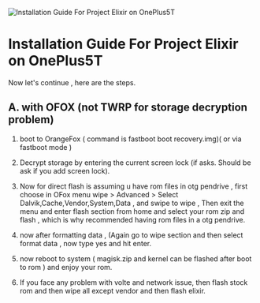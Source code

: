 ![Installation Guide For Project Elixir on OnePlus5T](https://i.imgur.com/Hb3gl9Q.jpg "Installation")

# Installation Guide For Project Elixir on OnePlus5T


Now let's continue , here are the steps.

## A. with OFOX (not TWRP for storage decryption problem)

1. boot to OrangeFox ( command is fastboot boot recovery.img)( or via fastboot mode )

2. Decrypt storage by entering the current screen lock (if asks. Should be ask if you add screen lock).

3. Now for direct flash is assuming u have rom files in otg pendrive , first choose in OFox menu wipe > Advanced > Select Dalvik,Cache,Vendor,System,Data , and swipe to wipe , Then exit the menu and enter flash section from home and select your rom zip and flash , which is why recommended having rom files in a otg pendrive.

4. now after formatting data , (Again go to wipe section and then select format data , now type yes and hit enter.

5. now reboot to system ( magisk.zip and kernel can be flashed after boot to rom ) and enjoy your rom.

6. If you face any problem with volte and network issue, then flash stock rom and then wipe all except vendor and then flash elixir.
